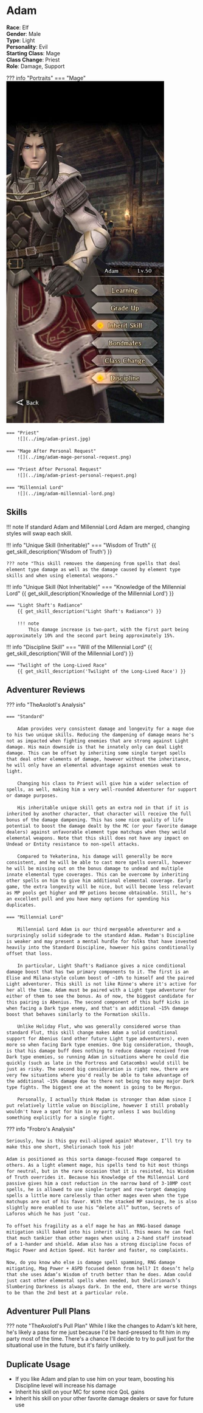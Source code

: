 # Adam

**Race**: Elf  
**Gender**: Male  
**Type**: Light  
**Personality**: Evil  
**Starting Class**: Mage  
**Class Change**: Priest  
**Role**: Damage, Support

??? info "Portraits"
    === "Mage"
        ![](../img/adam-mage.jpg)

    === "Priest"
        ![](../img/adam-priest.jpg)

    === "Mage After Personal Request"
        ![](../img/adam-mage-personal-request.png)

    === "Priest After Personal Request"
        ![](../img/adam-priest-personal-request.png)

    === "Millennial Lord"
        ![](../img/adam-millennial-lord.png)
        
## Skills

!!! note
    If standard Adam and Millennial Lord Adam are merged, changing styles will swap each skill.

!!! info "Unique Skill (Inheritable)"
    === "Wisdom of Truth"
        {{ get_skill_description('Wisdom of Truth') }}

    ??? note "This skill removes the dampening from spells that deal element type damage as well as the damage caused by element type skills and when using elemental weapons."

!!! info "Unique Skill (Not Inheritable)"
    === "Knowledge of the Millennial Lord"
        {{ get_skill_description('Knowledge of the Millennial Lord') }}
    
    === "Light Shaft's Radiance"
        {{ get_skill_description("Light Shaft's Radiance") }}

        !!! note
            This damage increase is two-part, with the first part being approximately 10% and the second part being approximately 15%.

!!! info "Discipline Skill"
    === "Will of the Millennial Lord"
        {{ get_skill_description('Will of the Millennial Lord') }}

    === "Twilight of the Long-Lived Race"
        {{ get_skill_description('Twilight of the Long-Lived Race') }}

## Adventurer Reviews

??? info "TheAxolotl's Analysis"

    === "Standard"

        Adam provides very consistent damage and longevity for a mage due to his two unique skills. Reducing the dampening of damage means he's not as impacted when fighting enemies that are strong against Light damage. His main downside is that he innately only can deal Light damage. This can be offset by inheriting some single target spells that deal other elements of damage, however without the inheritance, he will only have an elemental advantage against enemies weak to light.

        Changing his class to Priest will give him a wider selection of spells, as well, making him a very well-rounded Adventurer for support or damage purposes.

        His inheritable unique skill gets an extra nod in that if it is inherited by another character, that character will receive the full bonus of the damage dampening. This has some nice quality of life potential to boost the damage dealt by the MC (or your favorite damage dealers) against unfavorable element type matchups when they weild elemental weapons. Note that this skill does not have any impact on Undead or Entity resistance to non-spell attacks.

        Compared to Yekaterina, his damage will generally be more consistent, and he will be able to cast more spells overall, however he will be missing out on the bonus damage to undead and multiple innate elemental type coverages. This can be overcome by inheriting other spells on him to give him additional elemental coverage. Early game, the extra longevity will be nice, but will become less relevant as MP pools get higher and MP potions become obtainable. Still, he's an excellent pull and you have many options for spending his duplicates.

    === "Millennial Lord"

        Millennial Lord Adam is our third mergeable adventurer and a surprisingly solid sidegrade to the standard Adam. Madam's Discipline is weaker and may present a mental hurdle for folks that have invested heavily into the Standard Discipline, however his gains conditionally offset that loss.
        
        In particular, Light Shaft's Radiance gives a nice conditional damage boost that has two primary components to it. The first is an Elise and Milana-style column boost of ~10% to himself and the paired Light adventurer. This skill is not like Rinne's where it's active for her all the time. Adam must be paired with a Light type adventurer for either of them to see the bonus. As of now, the biggest candidate for this pairing is Abenius. The second component of this buff kicks in when facing a Dark type enemy, and that's an additional ~15% damage boost that behaves similarly to the Formation skills.

        Unlike Holiday Flut, who was generally considered worse than standard Flut, this skill change makes Adam a solid conditional support for Abenius (and other future Light type adventurers), even more so when facing Dark type enemies. One big consideration, though, is that his damage buff does nothing to reduce damage received from Dark type enemies, so running Adam in situations where he could die quickly (such as late in the Fortress and Catacombs) would still be just as risky. The second big consideration is right now, there are very few situations where you'd really be able to take advantage of the additional ~15% damage due to there not being too many major Dark type fights. The biggest one at the moment is going to be Morgus.

        Personally, I actually think Madam is stronger than Adam since I put relatively little value on Discipline, however I still probably wouldn't have a spot for him in my party unless I was building something explicitly for a single fight.

??? info "Frobro's Analysis"

    Seriously, how is this guy evil-aligned again? Whatever, I’ll try to make this one short, Shelirionach took his job!

    Adam is positioned as this sorta damage-focused Mage compared to others. As a light element mage, his spells tend to hit most things for neutral, but in the rare occasion that it is resisted, his Wisdom of Truth overrides it. Because his Knowledge of the Millennial Lord passive gives him a cost reduction in the narrow band of 3-10MP cost spells, he is allowed to use single-target and row-target damaging spells a little more carelessly than other mages even when the type matchups are out of his favor. With the stacked MP savings, he is also slightly more enabled to use his “delete all” button, Secrets of Laforos which he has just ‘cuz.

    To offset his fragility as a elf mage he has an RNG-based damage mitigation skill baked into his inherit skill. This means he can feel that much tankier than other mages when using a 2-hand staff instead of a 1-hander and shield. Adam also has a strong discipline focus of Magic Power and Action Speed. Hit harder and faster, no complaints.

    Now, do you know who else is damage spell spamming, RNG damage mitigating, Mag Power + ASPD focused demon from hell? It doesn’t help that she uses Adam’s Wisdom of truth better than he does. Adam could just cast other elemental spells when needed, but Shelirionach’s Slumbering Darkness is always dark. In the end, there are worse things to be than the 2nd best at a particular role.

## Adventurer Pull Plans

??? note "TheAxolotl's Pull Plan"
    While I like the changes to Adam's kit here, he's likely a pass for me just because I'd be hard-pressed to fit him in my party most of the time. There's a chance I'll decide to try to pull just for the situational use in the future, but it's fairly unlikely.

## Duplicate Usage

* If you like Adam and plan to use him on your team, boosting his Discipline level will increase his damage
* Inherit his skill on your MC for some nice QoL gains
* Inherit his skill on your other favorite damage dealers or save for future use
